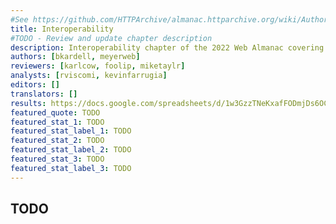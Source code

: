 ```yaml
---
#See https://github.com/HTTPArchive/almanac.httparchive.org/wiki/Authors'-Guide#metadata-to-add-at-the-top-of-your-chapters
title: Interoperability
#TODO - Review and update chapter description
description: Interoperability chapter of the 2022 Web Almanac covering ...
authors: [bkardell, meyerweb]
reviewers: [karlcow, foolip, miketaylr]
analysts: [rviscomi, kevinfarrugia]
editors: []
translators: []
results: https://docs.google.com/spreadsheets/d/1w3GzzTNeKxafFODmjDs6OC2dseNEDDKwUV8KeSgRI1Y/
featured_quote: TODO
featured_stat_1: TODO
featured_stat_label_1: TODO
featured_stat_2: TODO
featured_stat_label_2: TODO
featured_stat_3: TODO
featured_stat_label_3: TODO
---
```


## TODO
